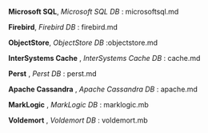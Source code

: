 **Microsoft SQL**, *Microsoft SQL DB* : microsoftsql.md

**Firebird**, *Firebird DB* : firebird.md

**ObjectStore**, *ObjectStore DB* :objectstore.md

**InterSystems Cache** , *InterSystems Cache DB* : cache.md 

**Perst** , *Perst DB* : perst.md

**Apache Cassandra** , *Apache Cassandra DB* : apache.md

**MarkLogic** , *MarkLogic DB* : marklogic.mb

**Voldemort** , *Voldemort DB* : voldemort.mb
